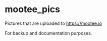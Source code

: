 # mootee_pics

Pictures that are uploaded to https://mootee.io

For backup and documentation purposes.
